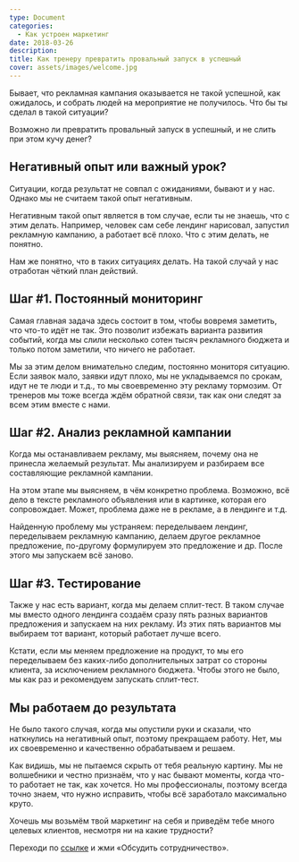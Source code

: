 ```yaml
---
type: Document
categories:
  - Как устроен маркетинг
date: 2018-03-26
description: 
title: Как тренеру превратить провальный запуск в успешный
cover: assets/images/welcome.jpg
---
```

Бывает, что рекламная кампания оказывается не такой успешной, как ожидалось, и собрать людей на мероприятие не получилось. Что бы ты сделал в такой ситуации?

Возможно ли превратить провальный запуск в успешный, и не слить при этом кучу денег?

## Негативный опыт или важный урок?

Ситуации, когда результат не совпал с ожиданиями, бывают и у нас. Однако мы не считаем такой опыт негативным.

Негативным такой опыт является в том случае, если ты не знаешь, что с этим делать. Например, человек сам себе лендинг нарисовал, запустил рекламную кампанию, а работает всё плохо. Что с этим делать, не понятно.

Нам же понятно, что в таких ситуациях делать. На такой случай у нас отработан чёткий план действий.

## Шаг #1. Постоянный мониторинг

Самая главная задача здесь состоит в том, чтобы вовремя заметить, что что-то идёт не так. Это позволит избежать варианта развития событий, когда мы слили несколько сотен тысяч рекламного бюджета и только потом заметили, что ничего не работает.

Мы за этим делом внимательно следим, постоянно мониторя ситуацию. Если заявок мало, заявки идут плохо, мы не укладываемся по срокам, идут не те люди и т.д., то мы своевременно эту рекламу тормозим. От тренеров мы тоже всегда ждём обратной связи, так как они следят за всем этим вместе с нами.

## Шаг #2. Анализ рекламной кампании

Когда мы останавливаем рекламу, мы выясняем, почему она не принесла желаемый результат. Мы анализируем и разбираем все составляющие рекламной кампании.

На этом этапе мы выясняем, в чём конкретно проблема. Возможно, всё дело в тексте рекламного объявления или в картинке, которая его сопровождает. Может, проблема даже не в рекламе, а в лендинге и т.д.

Найденную проблему мы устраняем: переделываем лендинг, переделываем рекламную кампанию, делаем другое рекламное предложение, по-другому формулируем это предложение и др. После этого мы запускаем всё заново.

## Шаг #3. Тестирование

Также у нас есть вариант, когда мы делаем сплит-тест. В таком случае мы вместо одного лендинга создаём сразу пять разных вариантов предложения и запускаем на них рекламу. Из этих пять вариантов мы выбираем тот вариант, который работает лучше всего.

Кстати, если мы меняем предложение на продукт, то мы его переделываем без каких-либо дополнительных затрат со стороны клиента, за исключением рекламного бюджета. Чтобы этого не было, мы как раз и рекомендуем запускать сплит-тест.

## Мы работаем до результата

Не было такого случая, когда мы опустили руки и сказали, что наткнулись на негативный опыт, поэтому прекращаем работу. Нет, мы их своевременно и качественно обрабатываем и решаем.

Как видишь, мы не пытаемся скрыть от тебя реальную картину. Мы не волшебники и честно признаём, что у нас бывают моменты, когда что-то работает не так, как хочется. Но мы профессионалы, поэтому всегда точно знаем, что нужно исправить, чтобы всё заработало максимально круто.

Хочешь мы возьмём твой маркетинг на себя и приведём тебе много целевых клиентов, несмотря ни на какие трудности?

Переходи по [ссылке](http://icoach.io/?utm_source=base-article&utm_medium=2018-03-26) и жми «Обсудить сотрудничество».
